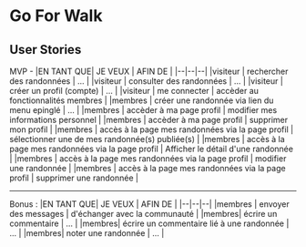 # Go For Walk

## User Stories

MVP -
|EN TANT QUE| JE VEUX | AFIN DE |
|--|--|--|
|visiteur | rechercher des randonnées | ... |
|visiteur | consulter des randonnées | ... |
|visiteur | créer un profil (compte) | ... |
|visiteur | me connecter | accèder au fonctionnalités membres |
|membres | créer une randonnée via lien du menu epinglé | ... |
|membres | accèder à ma page profil | modifier mes informations personnel |
|membres | accèder à ma page profil | supprimer mon profil |
|membres | accès à la page mes randonnées via la page profil | sélectionner une de mes randonnée(s) publiée(s) |
|membres | accès à la page mes randonnées via la page profil | Afficher le détail d'une randonnée |
|membres | accès à la page mes randonnées via la page profil | modifier une randonnée |
|membres | accès à la page mes randonnées via la page profil | supprimer une randonnée |

---

Bonus :
|EN TANT QUE| JE VEUX | AFIN DE |
|--|--|--|
|membres | envoyer des messages | d'échanger avec la communauté |
|membres| écrire un commentaire | ... |
|membres| écrire un commentaire lié à une randonnée | ... |
|membres| noter une randonnée | ... |
